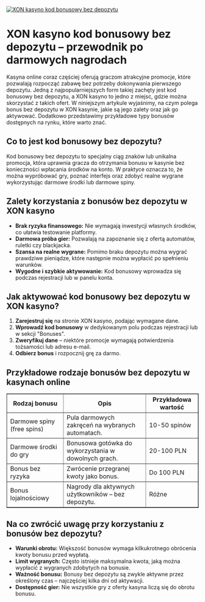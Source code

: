 [![XON kasyno kod bonusowy bez depozytu](https://123-caf.pages.dev/gitsignup.png)](https://vrmoo.ru/Bt82HjjY)

<h1>XON kasyno kod bonusowy bez depozytu – przewodnik po darmowych nagrodach</h1> <p>Kasyna online coraz częściej oferują graczom atrakcyjne promocje, które pozwalają rozpocząć zabawę bez potrzeby dokonywania pierwszego depozytu. Jedną z najpopularniejszych form takiej zachęty jest kod bonusowy bez depozytu, a XON kasyno to jedno z miejsc, gdzie można skorzystać z takich ofert. W niniejszym artykule wyjaśnimy, na czym polega bonus bez depozytu w XON kasynie, jakie są jego zalety oraz jak go aktywować. Dodatkowo przedstawimy przykładowe typy bonusów dostępnych na rynku, które warto znać.</p>  <h2>Co to jest kod bonusowy bez depozytu?</h2> <p>Kod bonusowy bez depozytu to specjalny ciąg znaków lub unikalna promocja, która uprawnia gracza do otrzymania bonusu w kasynie bez konieczności wpłacania środków na konto. W praktyce oznacza to, że można wypróbować gry, poznać interfejs oraz zdobyć realne wygrane wykorzystując darmowe środki lub darmowe spiny.</p>  <h2>Zalety korzystania z bonusów bez depozytu w XON kasyno</h2> <ul>   <li><strong>Brak ryzyka finansowego:</strong> Nie wymagają inwestycji własnych środków, co ułatwia testowanie platformy.</li>   <li><strong>Darmowa próba gier:</strong> Pozwalają na zapoznanie się z ofertą automatów, ruletki czy blackjacka.</li>   <li><strong>Szansa na realne wygrane:</strong> Pomimo braku depozytu można wygrać prawdziwe pieniądze, które następnie można wypłacić po spełnieniu warunków.</li>   <li><strong>Wygodne i szybkie aktywowanie:</strong> Kod bonusowy wprowadza się podczas rejestracji lub w panelu konta.</li> </ul>  <h2>Jak aktywować kod bonusowy bez depozytu w XON kasyno?</h2> <ol>   <li><strong>Zarejestruj się</strong> na stronie XON kasyno, podając wymagane dane.</li>   <li><strong>Wprowadź kod bonusowy</strong> w dedykowanym polu podczas rejestracji lub w sekcji "Bonuses".</li>   <li><strong>Zweryfikuj dane</strong> – niektóre promocje wymagają potwierdzenia tożsamości lub adresu e-mail.</li>   <li><strong>Odbierz bonus</strong> i rozpocznij grę za darmo.</li> </ol>  <h2>Przykładowe rodzaje bonusów bez depozytu w kasynach online</h2> <table border="1" cellpadding="8" cellspacing="0" style="border-collapse: collapse; width: 100%; max-width: 600px;">   <thead>     <tr>       <th>Rodzaj bonusu</th>       <th>Opis</th>       <th>Przykładowa wartość</th>     </tr>   </thead>   <tbody>     <tr>       <td>Darmowe spiny (free spins)</td>       <td>Pula darmowych zakręceń na wybranych automatach.</td>       <td>10-50 spinów</td>     </tr>     <tr>       <td>Darmowe środki do gry</td>       <td>Bonusowa gotówka do wykorzystania w dowolnych grach.</td>       <td>20-100 PLN</td>     </tr>     <tr>       <td>Bonus bez ryzyka</td>       <td>Zwrócenie przegranej kwoty jako bonus.</td>       <td>Do 100 PLN</td>     </tr>     <tr>       <td>Bonus lojalnościowy</td>       <td>Nagrody dla aktywnych użytkowników – bez depozytu.</td>       <td>Różne</td>     </tr>   </tbody> </table>  <h2>Na co zwrócić uwagę przy korzystaniu z bonusów bez depozytu?</h2> <ul>   <li><strong>Warunki obrotu:</strong> Większość bonusów wymaga kilkukrotnego obrócenia kwoty bonusu przed wypłatą.</li>   <li><strong>Limit wygranych:</strong> Często istnieje maksymalna kwota, jaką można wypłacić z wygranych zdobytych na bonusie.</li>   <li><strong>Ważność bonusu:</strong> Bonusy bez depozytu są zwykle aktywne przez określony czas – najczęściej kilka dni od aktywacji.</li>   <li><strong>Dostępność gier:</strong> Nie wszystkie gry z oferty kasyna liczą się do obrotu bonusu.</li> </ul>